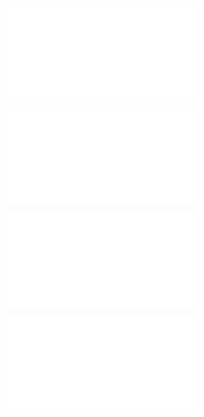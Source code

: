 ![@](steps/_.ae61325b.md)

![@](steps/approach.3e0d5a8f.md)

![@](steps/_.6c39bf48.md)

![@](steps/test.03842c3b.md)